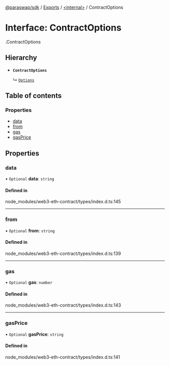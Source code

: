 [@paraswap/sdk](../README.md) / [Exports](../modules.md) / [<internal\>](../modules/internal_.md) / ContractOptions

# Interface: ContractOptions

[<internal>](../modules/internal_.md).ContractOptions

## Hierarchy

- **`ContractOptions`**

  ↳ [`Options`](internal_.Options.md)

## Table of contents

### Properties

- [data](internal_.ContractOptions.md#data)
- [from](internal_.ContractOptions.md#from)
- [gas](internal_.ContractOptions.md#gas)
- [gasPrice](internal_.ContractOptions.md#gasprice)

## Properties

### data

• `Optional` **data**: `string`

#### Defined in

node_modules/web3-eth-contract/types/index.d.ts:145

___

### from

• `Optional` **from**: `string`

#### Defined in

node_modules/web3-eth-contract/types/index.d.ts:139

___

### gas

• `Optional` **gas**: `number`

#### Defined in

node_modules/web3-eth-contract/types/index.d.ts:143

___

### gasPrice

• `Optional` **gasPrice**: `string`

#### Defined in

node_modules/web3-eth-contract/types/index.d.ts:141
